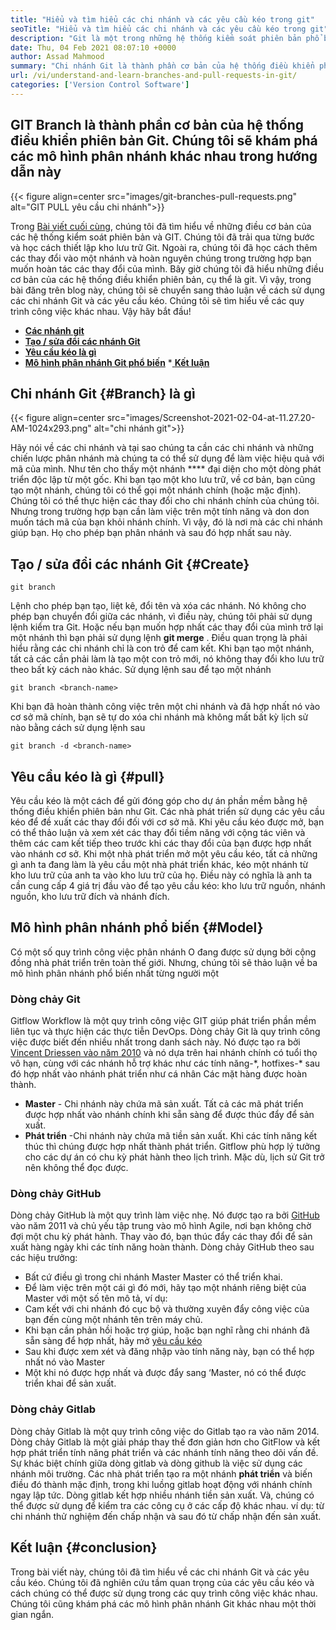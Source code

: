 ```yaml
---
title: "Hiểu và tìm hiểu các chi nhánh và các yêu cầu kéo trong git" 
seoTitle: "Hiểu và tìm hiểu các chi nhánh và các yêu cầu kéo trong git" 
description: "Git là một trong những hệ thống kiểm soát phiên bản phổ biến nhất. Trong bài viết này, Ewe sẽ hiểu cách sử dụng các nhánh Git và các yêu cầu kéo." 
date: Thu, 04 Feb 2021 08:07:10 +0000
author: Assad Mahmood
summary: "Chi nhánh Git là thành phần cơ bản của hệ thống điều khiển phiên bản Git. Chúng tôi sẽ khám phá các mô hình phân nhánh khác nhau trong hướng dẫn này" 
url: /vi/understand-and-learn-branches-and-pull-requests-in-git/
categories: ['Version Control Software']
---
```


## GIT Branch là thành phần cơ bản của hệ thống điều khiển phiên bản Git. Chúng tôi sẽ khám phá các mô hình phân nhánh khác nhau trong hướng dẫn này

{{< figure align=center src="images/git-branches-pull-requests.png" alt="GIT PULL yêu cầu chi nhánh">}}

Trong [Bài viết cuối cùng][1], chúng tôi đã tìm hiểu về những điều cơ bản của các hệ thống kiểm soát phiên bản và GIT. Chúng tôi đã trải qua từng bước và học cách thiết lập kho lưu trữ Git. Ngoài ra, chúng tôi đã học cách thêm các thay đổi vào một nhánh và hoàn nguyên chúng trong trường hợp bạn muốn hoàn tác các thay đổi của mình. Bây giờ chúng tôi đã hiểu những điều cơ bản của các hệ thống điều khiển phiên bản, cụ thể là git. Vì vậy, trong bài đăng trên blog này, chúng tôi sẽ chuyển sang thảo luận về cách sử dụng các chi nhánh Git và các yêu cầu kéo. Chúng tôi sẽ tìm hiểu về các quy trình công việc khác nhau. Vậy hãy bắt đầu!
  * **[Các nhánh git][2]**
  * **[Tạo / sửa đổi các nhánh Git][3]**
  * **[Yêu cầu kéo là gì][4]**
  * **[Mô hình phân nhánh Git phổ biến][5]**
  *[ **Kết luận** ][6]

## Chi nhánh Git   {#Branch} là gì

{{< figure align=center src="images/Screenshot-2021-02-04-at-11.27.20-AM-1024x293.png" alt="chi nhánh git">}}

Hãy nói về các chi nhánh và tại sao chúng ta cần các chi nhánh và những chiến lược phân nhánh mà chúng ta có thể sử dụng để làm việc hiệu quả với mã của mình. Như tên cho thấy một nhánh **** đại diện cho một dòng phát triển độc lập từ một gốc.
Khi bạn tạo một kho lưu trữ, về cơ bản, bạn cũng tạo một nhánh, chúng tôi có thể gọi một nhánh chính (hoặc mặc định). Chúng tôi có thể thực hiện các thay đổi cho chi nhánh chính của chúng tôi. Nhưng trong trường hợp bạn cần làm việc trên một tính năng và don don muốn tách mã của bạn khỏi nhánh chính. Vì vậy, đó là nơi mà các chi nhánh giúp bạn. Họ cho phép bạn phân nhánh và sau đó hợp nhất sau này.

## Tạo / sửa đổi các nhánh Git   {#Create}
```
git branch
```
Lệnh cho phép bạn tạo, liệt kê, đổi tên và xóa các nhánh. Nó không cho phép bạn chuyển đổi giữa các nhánh, vì điều này, chúng tôi phải sử dụng lệnh kiểm tra Git. Hoặc nếu bạn muốn hợp nhất các thay đổi của mình trở lại một nhánh thì bạn phải sử dụng lệnh  **git merge** .
Điều quan trọng là phải hiểu rằng các chi nhánh chỉ là con trỏ để cam kết. Khi bạn tạo một nhánh, tất cả các cần phải làm là tạo một con trỏ mới, nó không thay đổi kho lưu trữ theo bất kỳ cách nào khác.
Sử dụng lệnh sau để tạo một nhánh
```
git branch <branch-name>
```
Khi bạn đã hoàn thành công việc trên một chi nhánh và đã hợp nhất nó vào cơ sở mã chính, bạn sẽ tự do xóa chi nhánh mà không mất bất kỳ lịch sử nào bằng cách sử dụng lệnh sau
```
git branch -d <branch-name>
```

## Yêu cầu kéo là gì   {#pull}
Yêu cầu kéo là một cách để gửi đóng góp cho dự án phần mềm bằng hệ thống điều khiển phiên bản như Git. Các nhà phát triển sử dụng các yêu cầu kéo để đề xuất các thay đổi đối với cơ sở mã. Khi yêu cầu kéo được mở, bạn có thể thảo luận và xem xét các thay đổi tiềm năng với cộng tác viên và thêm các cam kết tiếp theo trước khi các thay đổi của bạn được hợp nhất vào nhánh cơ sở.
Khi một nhà phát triển mở một yêu cầu kéo, tất cả những gì anh ta đang làm là yêu cầu một nhà phát triển khác, kéo một nhánh từ kho lưu trữ của anh ta vào kho lưu trữ của họ. Điều này có nghĩa là anh ta cần cung cấp 4 giá trị đầu vào để tạo yêu cầu kéo: kho lưu trữ nguồn, nhánh nguồn, kho lưu trữ đích và nhánh đích.

## Mô hình phân nhánh phổ biến   {#Model}
Có một số quy trình công việc phân nhánh O đang được sử dụng bởi cộng đồng nhà phát triển trên toàn thế giới. Nhưng, chúng tôi sẽ thảo luận về ba mô hình phân nhánh phổ biến nhất từng người một

### Dòng chảy Git
Gitflow Workflow là một quy trình công việc GIT giúp phát triển phần mềm liên tục và thực hiện các thực tiễn DevOps. Dòng chảy Git là quy trình công việc được biết đến nhiều nhất trong danh sách này. Nó được tạo ra bởi [Vincent Driessen vào năm 2010][7] và nó dựa trên hai nhánh chính có tuổi thọ vô hạn, cùng với các nhánh hỗ trợ khác như các tính năng-\*, hotfixes-\* sau đó hợp nhất vào nhánh phát triển như cá nhân Các mặt hàng được hoàn thành.
  * **Master**  - Chi nhánh này chứa mã sản xuất. Tất cả các mã phát triển được hợp nhất vào nhánh chính khi sẵn sàng để được thúc đẩy để sản xuất.
  * **Phát triển** -Chi nhánh này chứa mã tiền sản xuất. Khi các tính năng kết thúc thì chúng được hợp nhất thành phát triển.
Gitflow phù hợp lý tưởng cho các dự án có chu kỳ phát hành theo lịch trình. Mặc dù, lịch sử Git trở nên không thể đọc được.

### Dòng chảy GitHub
Dòng chảy GitHub là một quy trình làm việc nhẹ. Nó được tạo ra bởi [GitHub][8] vào năm 2011 và chủ yếu tập trung vào mô hình Agile, nơi bạn không chờ đợi một chu kỳ phát hành. Thay vào đó, bạn thúc đẩy các thay đổi để sản xuất hàng ngày khi các tính năng hoàn thành.
Dòng chảy GitHub theo sau các hiệu trưởng:
  * Bất cứ điều gì trong chi nhánh Master Master có thể triển khai.
  * Để làm việc trên một cái gì đó mới, hãy tạo một nhánh riêng biệt của Master với một số tên mô tả, ví dụ:
  * Cam kết với chi nhánh đó cục bộ và thường xuyên đẩy công việc của bạn đến cùng một nhánh tên trên máy chủ.
  * Khi bạn cần phản hồi hoặc trợ giúp, hoặc bạn nghĩ rằng chi nhánh đã sẵn sàng để hợp nhất, hãy mở [yêu cầu kéo][4]
  * Sau khi được xem xét và đăng nhập vào tính năng này, bạn có thể hợp nhất nó vào Master
  * Một khi nó được hợp nhất và được đẩy sang ‘Master, nó có thể được triển khai để sản xuất.

### Dòng chảy Gitlab
Dòng chảy Gitlab là một quy trình công việc do Gitlab tạo ra vào năm 2014. Dòng chảy Gitlab là một giải pháp thay thế đơn giản hơn cho GitFlow và kết hợp phát triển tính năng phát triển và các nhánh tính năng theo dõi vấn đề. Sự khác biệt chính giữa dòng gitlab và dòng github là việc sử dụng các nhánh môi trường.
Các nhà phát triển tạo ra một nhánh  **phát triển**  và biến điều đó thành mặc định, trong khi luồng gitlab hoạt động với nhánh chính ngay lập tức. Dòng gitlab kết hợp nhiều nhánh tiền sản xuất. Và, chúng có thể được sử dụng để kiểm tra các công cụ ở các cấp độ khác nhau. ví dụ: từ chi nhánh thử nghiệm đến chấp nhận và sau đó từ chấp nhận đến sản xuất.

## Kết luận   {#conclusion}
Trong bài viết này, chúng tôi đã tìm hiểu về các chi nhánh Git và các yêu cầu kéo. Chúng tôi đã nghiên cứu tầm quan trọng của các yêu cầu kéo và cách chúng có thể được sử dụng trong các quy trình công việc khác nhau. Chúng tôi cũng khám phá các mô hình phân nhánh Git khác nhau một thời gian ngắn.

  
[1]: https://blog.containerize.com/2021/01/08/guide-to-version-control-and-source-code-management-using-git/
[2]: #branch
[3]: #create
[4]: #pull
[5]: #model
[6]: #conclusion
[7]: https://nvie.com/posts/a-successful-git-branching-model/
[8]: http://scottchacon.com/2011/08/31/github-flow.html
